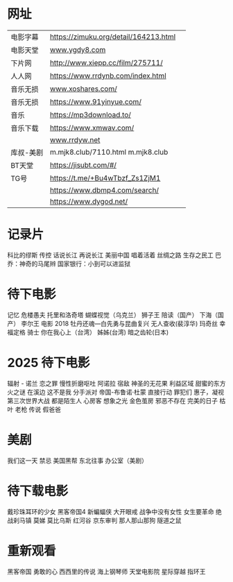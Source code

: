 # 网址


|       |                                       |     |
| :---- | :------------------------------------ | --- |
| 电影字幕  | https://zimuku.org/detail/164213.html |     |
| 电影天堂  | www.ygdy8.com                         |     |
| 下片网   | http://www.xiepp.cc/film/275711/      |     |
| 人人网   | https://www.rrdynb.com/index.html     |     |
| 音乐无损  | www.xoshares.com/                     |     |
| 音乐无损  | https://www.91yinyue.com/             |     |
| 音乐    | https://mp3download.to/               |     |
| 音乐下载  | https://www.xmwav.com/                |     |
|       | www.rrdyw.net                         |     |
| 库叔-美剧 | m.mjk8.club/7110.html m.mjk8.club     |     |
| BT天堂  | https://jisubt.com/#/                 |     |
| TG号   | https://t.me/+Bu4wTbzf_Zs1ZjM1        |     |
||https://www.dbmp4.com/search/|
||https://www.dygod.net/|


# 记录片

科比的缪斯
传控
话说长江
再说长江
美丽中国
唱着活着
丝绸之路
生存之民工
巴乔：神奇的马尾辫
国家银行：小到可以进监狱

# 待下电影

记忆
危楼愚夫
托里和洛奇塔
蝴蝶视觉（乌克兰）
狮子王
陪读（国产）
下海（国产）
李尔王 电影 2018
牡丹还魂—白先勇与昆曲复兴
无人查收(裴淳华)
玛奇丝
幸福定格
骑士
你在我心上（台湾）
姊姊(台湾)
暗之齿轮(日本)


# 2025 待下电影

辐射 - 诺兰
恋之罪
慢性折磨呕吐
阿诺拉
宿敌
神圣的无花果
利益区域
甜蜜的东方
火之谜
在溪边
这不是我
分手派对
帝国-布鲁诺·杜蒙
直接行动
罪犯们
惠子，凝视
第三次世界大战
都是陌生人
心房客
想象之光
金色茧房
邪恶不存在
完美的日子
枯叶
老枪
传说
假爸爸

# 美剧

我们这一天 
禁忌 
美国黑帮 
东北往事
办公室（美剧）

# 待下载电影

戴珍珠耳环的少女
黑客帝国4
新蝙蝠侠
大开眼戒
战争中没有女性
女生要革命
绝战刹马镇 
莫娣
莫比乌斯
红河谷
京东审判
那人那山那狗
隧道之鼠 

# 重新观看

黑客帝国 勇敢的心 西西里的传说 海上钢琴师 天堂电影院 星际穿越 指环王

